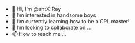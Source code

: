 - 👋 Hi, I’m @antX-Ray
- 👀 I’m interested in handsome boys
- 🌱 I’m currently learning how to be a CPL master!
- 💞️ I’m looking to collaborate on ...
- 📫 How to reach me ...

<!---
antX-Ray/antX-Ray is a ✨ special ✨ repository because its `README.md` (this file) appears on your GitHub profile.
You can click the Preview link to take a look at your changes.
--->
